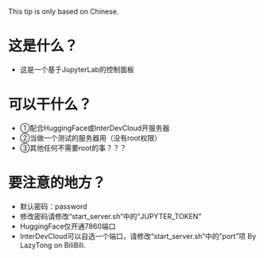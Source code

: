 This tip is only based on Chinese.
# 这是什么？
- 这是一个基于JupyterLab的控制面板
# 可以干什么？
- ①配合HuggingFace或InterDevCloud开服务器
- ②当做一个测试的服务器用（没有root权限）
- ③其他任何不需要root的事？？？
# 要注意的地方？
- 默认密码：password
- 修改密码请修改“start_server.sh”中的“JUPYTER_TOKEN”
- HuggingFace仅开通7860端口
- InterDevCloud可以自选一个端口，请修改“start_server.sh”中的“port”项
By LazyTong on BiliBili.

